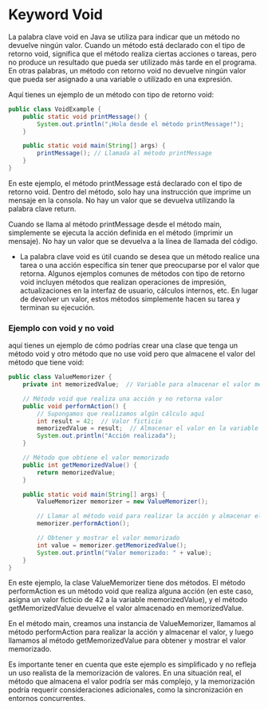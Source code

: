 # Keyword Void

La palabra clave void en Java se utiliza para indicar que un método no devuelve ningún valor. Cuando un método está declarado con el tipo de retorno void, significa que el método realiza ciertas acciones o tareas, pero no produce un resultado que pueda ser utilizado más tarde en el programa. En otras palabras, un método con retorno void no devuelve ningún valor que pueda ser asignado a una variable o utilizado en una expresión.

Aquí tienes un ejemplo de un método con tipo de retorno void:
``` java
public class VoidExample {
    public static void printMessage() {
        System.out.println("¡Hola desde el método printMessage!");
    }

    public static void main(String[] args) {
        printMessage(); // Llamada al método printMessage
    }
}
```
En este ejemplo, el método printMessage está declarado con el tipo de retorno void. Dentro del método, solo hay una instrucción que imprime un mensaje en la consola. No hay un valor que se devuelva utilizando la palabra clave return.

Cuando se llama al método printMessage desde el método main, simplemente se ejecuta la acción definida en el método (imprimir un mensaje). No hay un valor que se devuelva a la línea de llamada del código.

+ La palabra clave void es útil cuando se desea que un método realice una tarea o una acción específica sin tener que preocuparse por el valor que retorna. Algunos ejemplos comunes de métodos con tipo de retorno void incluyen métodos que realizan operaciones de impresión, actualizaciones en la interfaz de usuario, cálculos internos, etc. En lugar de devolver un valor, estos métodos simplemente hacen su tarea y terminan su ejecución.

### Ejemplo con void y no void
aquí tienes un ejemplo de cómo podrías crear una clase que tenga un método void y otro método que no use void pero que almacene el valor del método que tiene void:
``` java
public class ValueMemorizer {
    private int memorizedValue;  // Variable para almacenar el valor memorizado

    // Método void que realiza una acción y no retorna valor
    public void performAction() {
        // Supongamos que realizamos algún cálculo aquí
        int result = 42;  // Valor ficticio
        memorizedValue = result;  // Almacenar el valor en la variable
        System.out.println("Acción realizada");
    }

    // Método que obtiene el valor memorizado
    public int getMemorizedValue() {
        return memorizedValue;
    }

    public static void main(String[] args) {
        ValueMemorizer memorizer = new ValueMemorizer();

        // Llamar al método void para realizar la acción y almacenar el valor
        memorizer.performAction();

        // Obtener y mostrar el valor memorizado
        int value = memorizer.getMemorizedValue();
        System.out.println("Valor memorizado: " + value);
    }
}
```
En este ejemplo, la clase ValueMemorizer tiene dos métodos. El método performAction es un método void que realiza alguna acción (en este caso, asigna un valor ficticio de 42 a la variable memorizedValue), y el método getMemorizedValue devuelve el valor almacenado en memorizedValue.

En el método main, creamos una instancia de ValueMemorizer, llamamos al método performAction para realizar la acción y almacenar el valor, y luego llamamos al método getMemorizedValue para obtener y mostrar el valor memorizado.

Es importante tener en cuenta que este ejemplo es simplificado y no refleja un uso realista de la memorización de valores. En una situación real, el método que almacena el valor podría ser más complejo, y la memorización podría requerir consideraciones adicionales, como la sincronización en entornos concurrentes.